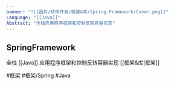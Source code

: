 ```yaml
---
banner: "![[图片/软件开发/框架&库/Spring Framework/Cover.png]]"
Language: "[[Java]]"
Abstract: "全栈应用程序框架和控制反转容器实现"
---
```


## SpringFramework
全栈 [[Java]] 应用程序框架和控制反转容器实现 [[框架&库|框架]]

#框架 #框架/Spring #Java
